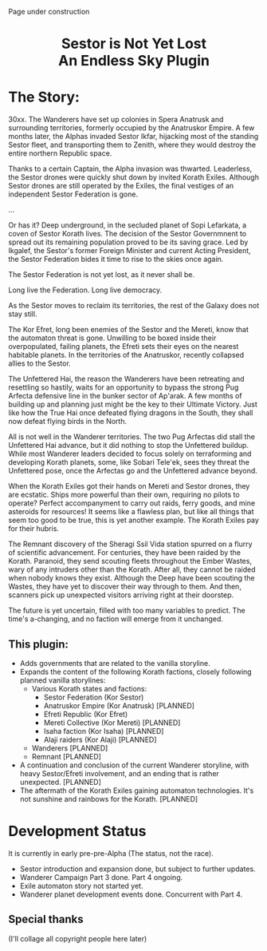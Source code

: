 Page under construction

<h1><p align=center>Sestor is Not Yet Lost<br />An Endless Sky Plugin</p></h1>


# The Story:
30xx. The Wanderers have set up colonies in Spera Anatrusk and surrounding territories, formerly occupied by the Anatruskor Empire.
A few months later, the Alphas invaded Sestor Ikfar, hijacking most of the standing Sestor fleet, and transporting them to Zenith, where they would destroy the entire northern Republic space.

Thanks to a certain Captain, the Alpha invasion was thwarted. Leaderless, the Sestor drones were quickly shut down by invited Korath Exiles.
Although Sestor drones are still operated by the Exiles, the final vestiges of an independent Sestor Federation is gone.

...

Or has it?
Deep underground, in the secluded planet of Sopi Lefarkata, a coven of Sestor Korath lives. The decision of the Sestor Governmnent to spread out its remaining population proved to be its saving grace. Led by Ikgalef, the Sestor's former Foreign Minister and current Acting President, the Sestor Federation bides it time to rise to the skies once again.

The Sestor Federation is not yet lost, as it never shall be.

Long live the Federation. Long live democracy.

As the Sestor moves to reclaim its territories, the rest of the Galaxy does not stay still. 

The Kor Efret, long been enemies of the Sestor and the Mereti, know that the automaton threat is gone. Unwilling to be boxed inside their overpopulated, failing planets, the Efreti sets their eyes on the nearest habitable planets. In the territories of the Anatruskor, recently collapsed allies to the Sestor.

The Unfettered Hai, the reason the Wanderers have been retreating and resettling so hastily, waits for an opportunity to bypass the strong Pug Arfecta defensive line in the bunker sector of Ap'arak. A few months of building up and planning just might be the key to their Ultimate Victory. Just like how the True Hai once defeated flying dragons in the South, they shall now defeat flying birds in the North.

All is not well in the Wanderer territories. The two Pug Arfectas did stall the Unfettered Hai advance, but it did nothing to stop the Unfettered buildup. While most Wanderer leaders decided to focus solely on terraforming and developing Korath planets, some, like Sobari Tele'ek, sees they threat the Unfettered pose, once the Arfectas go and the Unfettered advance beyond.

When the Korath Exiles got their hands on Mereti and Sestor drones, they are ecstatic. Ships more powerful than their own, requiring no pilots to operate? Perfect accompanyment to carry out raids, ferry goods, and mine asteroids for resources! It seems like a flawless plan, but like all things that seem too good to be true, this is yet another example. The Korath Exiles pay for their hubris.

The Remnant discovery of the Sheragi Ssil Vida station spurred on a flurry of scientific advancement. For centuries, they have been raided by the Korath. Paranoid, they send scouting fleets throughout the Ember Wastes, wary of any intruders other than the Korath. After all, they cannot be raided when nobody knows they exist. Although the Deep have been scouting the Wastes, they have yet to discover their way through to them. And then, scanners pick up unexpected visitors arriving right at their doorstep.

The future is yet uncertain, filled with too many variables to predict. The time's a-changing, and no faction will emerge from it unchanged. 

## This plugin:

* Adds governments that are related to the vanilla storyline.
* Expands the content of the following Korath factions, closely following planned vanilla storylines:
  * Various Korath states and factions:
    * Sestor Federation (Kor Sestor)
    * Anatruskor Empire (Kor Anatrusk) [PLANNED]
    * Efreti Republic (Kor Efret)
    * Mereti Collective (Kor Mereti) [PLANNED]
    * Isaha faction (Kor Isaha) [PLANNED]
    * Alaji raiders (Kor Alaji) [PLANNED]
  * Wanderers [PLANNED]
  * Remnant [PLANNED]
* A continuation and conclusion of the current Wanderer storyline, with heavy Sestor/Efreti involvement, and an ending that is rather unexpected. [PLANNED]
* The aftermath of the Korath Exiles gaining automaton technologies. It's not sunshine and rainbows for the Korath. [PLANNED]


# Development Status
It is currently in early pre-pre-Alpha (The status, not the race).

* Sestor introduction and expansion done, but subject to further updates.
* Wanderer Campaign Part 3 done. Part 4 ongoing.
* Exile automaton story not started yet.
* Wanderer planet development events done. Concurrent with Part 4.

## Special thanks
(I'll collage all copyright people here later)
